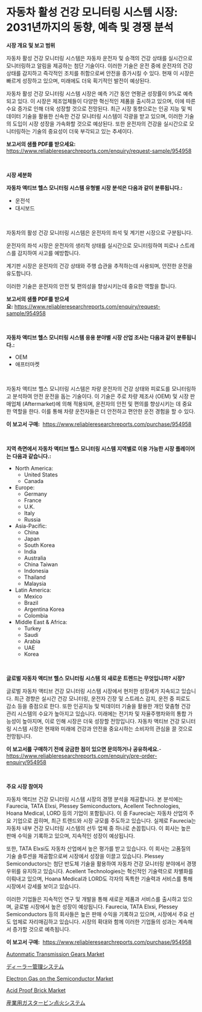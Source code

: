 <p><h1>자동차 활성 건강 모니터링 시스템 시장: 2031년까지의 동향, 예측 및 경쟁 분석</h1></p><p><strong>시장 개요 및 보고 범위</strong></p>
<p><p>자동차 활성 건강 모니터링 시스템은 자동차 운전자 및 승객의 건강 상태를 실시간으로 모니터링하고 알림을 제공하는 첨단 기술이다. 이러한 기술은 운전 중에 운전자의 건강 상태를 감지하고 즉각적인 조치를 취함으로써 안전을 증가시킬 수 있다. 현재 이 시장은 빠르게 성장하고 있으며, 미래에도 더욱 획기적인 발전이 예상된다. </p><p>자동차 활성 건강 모니터링 시스템 시장은 예측 기간 동안 연평균 성장률이 9%로 예측되고 있다. 이 시장은 제조업체들이 다양한 혁신적인 제품을 출시하고 있으며, 이에 따른 수요 증가로 인해 더욱 성장할 것으로 전망된다. 최근 시장 동향으로는 인공 지능 및 빅데이터 기술을 활용한 신속한 건강 모니터링 시스템이 각광을 받고 있으며, 이러한 기술의 도입이 시장 성장을 가속화할 것으로 예상된다. 또한 운전자의 건강을 실시간으로 모니터링하는 기술의 중요성이 더욱 부각되고 있는 추세이다.</p></p>
<p><strong>보고서의 샘플 PDF를 받으세요:</strong> <a href="https://www.reliableresearchreports.com/enquiry/request-sample/954958">https://www.reliableresearchreports.com/enquiry/request-sample/954958</a></p>
<p>&nbsp;</p>
<p><strong>시장 세분화</strong></p>
<p><strong>자동차 액티브 헬스 모니터링 시스템 유형별 시장 분석은 다음과 같이 분류됩니다.:</strong></p>
<p><ul><li>운전석</li><li>대시보드</li></ul></p>
<p>&nbsp;</p>
<p><p>자동차의 활성 건강 모니터링 시스템은 운전자의 좌석 및 계기판 시장으로 구분됩니다. </p><p>운전자의 좌석 시장은 운전자의 생리적 상태를 실시간으로 모니터링하여 피로나 스트레스를 감지하여 사고를 예방합니다. </p><p>계기판 시장은 운전자의 건강 상태와 주행 습관을 추적하는데 사용되며, 안전한 운전을 유도합니다.  </p><p>이러한 기술은 운전자의 안전 및 편의성을 향상시키는데 중요한 역할을 합니다.</p></p>
<p><strong>보고서의 샘플 PDF를 받으세요:</strong>&nbsp;<a href="https://www.reliableresearchreports.com/enquiry/request-sample/954958">https://www.reliableresearchreports.com/enquiry/request-sample/954958</a></p>
<p>&nbsp;</p>
<p><strong> 자동차 액티브 헬스 모니터링 시스템 응용 분야별 시장 산업 조사는 다음과 같이 분류됩니다.:</strong></p>
<p><ul><li>OEM</li><li>애프터마켓</li></ul></p>
<p>&nbsp;</p>
<p><p>자동차 액티브 헬스 모니터링 시스템은 차량 운전자의 건강 상태와 피로도를 모니터링하고 분석하여 안전 운전을 돕는 기술이다. 이 기술은 주로 차량 제조사 (OEM) 및 시장 판매업체 (Aftermarket)에 의해 적용되며, 운전자의 안전 및 편의를 향상시키는 데 중요한 역할을 한다. 이를 통해 차량 운전자들은 더 안전하고 편안한 운전 경험을 할 수 있다.</p></p>
<p><strong>이 보고서 구매:</strong>&nbsp; <a href="https://www.reliableresearchreports.com/purchase/954958">https://www.reliableresearchreports.com/purchase/954958</a></p>
<p>&nbsp;</p>
<p><strong>지역 측면에서 자동차 액티브 헬스 모니터링 시스템 지역별로 이용 가능한 시장 플레이어는 다음과 같습니다.:</strong></p>
<p><ul>
    <li>
        North America:
        <ul>
            <li>United States</li>
            <li>Canada</li>
        </ul>
    </li>
    <li>
        Europe:
        <ul>
            <li>Germany</li>
            <li>France</li>
            <li>U.K.</li>
            <li>Italy</li>
            <li>Russia</li>
        </ul>
    </li>
    <li>
        Asia-Pacific:
        <ul>
            <li>China</li>
            <li>Japan</li>
            <li>South Korea</li>
            <li>India</li>
            <li>Australia</li>
            <li>China Taiwan</li>
            <li>Indonesia</li>
            <li>Thailand</li>
            <li>Malaysia</li>
        </ul>
    </li>
    <li>
        Latin America:
        <ul>
            <li>Mexico</li>
            <li>Brazil</li>
            <li>Argentina Korea</li>
            <li>Colombia</li>
        </ul>
    </li>
    <li>
        Middle East & Africa:
        <ul>
            <li>Turkey</li>
            <li>Saudi</li>
            <li>Arabia</li>
            <li>UAE</li>
            <li>Korea</li>
        </ul>
    </li>
    </ul></p>
<p>&nbsp;</p>
<p><strong>글로벌 자동차 액티브 헬스 모니터링 시스템 의 새로운 트렌드는 무엇입니까? 시장?</strong></p>
<p><p>글로벌 자동차 액티브 건강 모니터링 시스템 시장에서 현저한 성장세가 지속되고 있습니다. 최근 경향은 실시간 건강 모니터링, 운전자 긴장 및 스트레스 감지, 운전 중 피로도 감소 등을 중점으로 한다. 또한 인공지능 및 빅데이터 기술을 활용한 개인 맞춤형 건강 관리 시스템의 수요가 높아지고 있습니다. 미래에는 전기차 및 자율주행차와의 통합 가능성이 높아지며, 이로 인해 시장은 더욱 성장할 전망입니다. 자동차 액티브 건강 모니터링 시스템 시장은 현재와 미래에 건강과 안전을 중요시하는 소비자의 관심을 끌 것으로 전망됩니다.</p></p>
<p><strong>이 보고서를 구매하기 전에 궁금한 점이 있으면 문의하거나 공유하세요.</strong>- <a href="https://www.reliableresearchreports.com/enquiry/pre-order-enquiry/954958">https://www.reliableresearchreports.com/enquiry/pre-order-enquiry/954958</a></p>
<p>&nbsp;</p>
<p><strong>주요 시장 참여자</strong></p>
<p><p>자동차 액티브 건강 모니터링 시스템 시장의 경쟁 분석을 제공합니다. 본 분석에는 Faurecia, TATA Elxsi, Plessey Semiconductors, Acellent Technologies, Hoana Medical, LORD 등의 기업이 포함됩니다. 이 중 Faurecia는 자동차 산업의 주요 기업으로 꼽히며, 최근 트렌드와 시장 규모를 주도하고 있습니다. 실제로 Faurecia는 자동차 내부 건강 모니터링 시스템의 선두 업체 중 하나로 손꼽힙니다. 이 회사는 높은 판매 수익을 기록하고 있으며, 지속적인 성장이 예상됩니다.</p><p>또한, TATA Elxsi도 자동차 산업에서 높은 평가를 받고 있습니다. 이 회사는 고품질의 기술 솔루션을 제공함으로써 시장에서 성장을 이끌고 있습니다. Plessey Semiconductors는 첨단 반도체 기술을 활용하여 자동차 건강 모니터링 분야에서 경쟁 우위를 유지하고 있습니다. Acellent Technologies는 혁신적인 기술력으로 차별화를 이뤄내고 있으며, Hoana Medical과 LORD도 각자의 독특한 기술력과 서비스를 통해 시장에서 강세를 보이고 있습니다.</p><p>이러한 기업들은 지속적인 연구 및 개발을 통해 새로운 제품과 서비스를 출시하고 있으며, 글로벌 시장에서 높은 성장이 예상됩니다. Faurecia, TATA Elxsi, Plessey Semiconductors 등의 회사들은 높은 판매 수익을 기록하고 있으며, 시장에서 주요 선도 업체로 자리매김하고 있습니다. 시장의 확대와 함께 이러한 기업들의 성과는 계속해서 증가할 것으로 예측됩니다.</p></p>
<p><strong>이 보고서 구매:</strong>&nbsp;&nbsp;<a href="https://www.reliableresearchreports.com/purchase/954958">https://www.reliableresearchreports.com/purchase/954958</a></p>
<p><p><a href="https://issuu.com/reportprime-2/docs/autonmatic-transmission-gears-market-size-2030.ppt">Autonmatic Transmission Gears Market</a></p><p><a href="https://github.com/bevdtkn4419963/Market-Research-Report-List-1/blob/main/3388563185374.md">ディーラー管理システム</a></p><p><a href="https://github.com/prosalinda88/Market-Research-Report-List-3/blob/main/electron-gas-on-the-semiconductor-market.md">Electron Gas on the Semiconductor Market</a></p><p><a href="https://eight-handstand-8fb.notion.site/Acid-Proof-Brick-Market-Size-Market-Trends-and-Growth-Outlook-forecasted-for-period-from-2024-to-2-cc8fe2027c8247b8a9af4ca8a8a20913">Acid Proof Brick Market</a></p><p><a href="https://github.com/lababdou/Market-Research-Report-List-2/blob/main/1851353185373.md">産業用ガスタービン点火システム</a></p></p>
